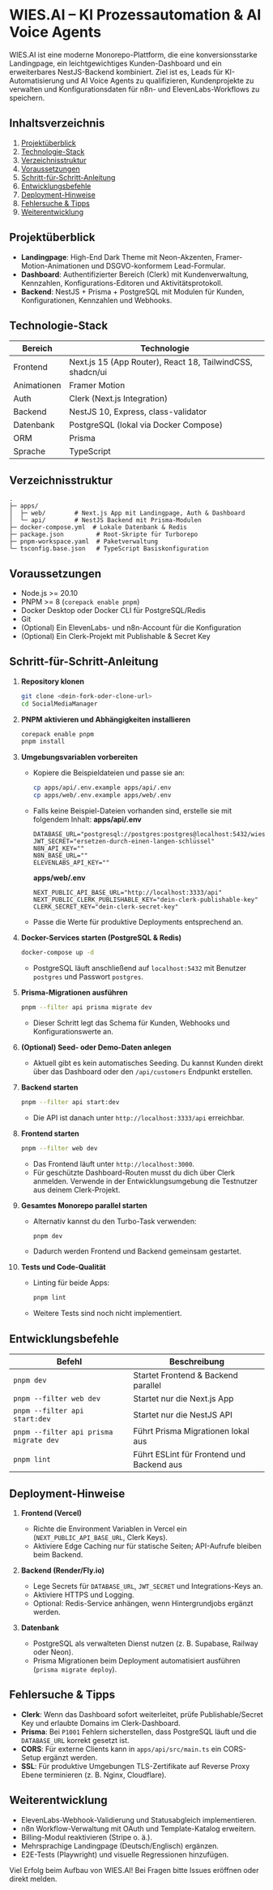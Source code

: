 # WIES.AI – KI Prozessautomation & AI Voice Agents

WIES.AI ist eine moderne Monorepo-Plattform, die eine konversionsstarke Landingpage,
ein leichtgewichtiges Kunden-Dashboard und ein erweiterbares NestJS-Backend
kombiniert. Ziel ist es, Leads für KI-Automatisierung und AI Voice Agents zu
qualifizieren, Kundenprojekte zu verwalten und Konfigurationsdaten für n8n- und
ElevenLabs-Workflows zu speichern.

## Inhaltsverzeichnis
1. [Projektüberblick](#projektüberblick)
2. [Technologie-Stack](#technologie-stack)
3. [Verzeichnisstruktur](#verzeichnisstruktur)
4. [Voraussetzungen](#voraussetzungen)
5. [Schritt-für-Schritt-Anleitung](#schritt-für-schritt-anleitung)
6. [Entwicklungsbefehle](#entwicklungsbefehle)
7. [Deployment-Hinweise](#deployment-hinweise)
8. [Fehlersuche & Tipps](#fehlersuche--tipps)
9. [Weiterentwicklung](#weiterentwicklung)

## Projektüberblick
- **Landingpage**: High-End Dark Theme mit Neon-Akzenten, Framer-Motion-Animationen und DSGVO-konformem Lead-Formular.
- **Dashboard**: Authentifizierter Bereich (Clerk) mit Kundenverwaltung, Kennzahlen, Konfigurations-Editoren und Aktivitätsprotokoll.
- **Backend**: NestJS + Prisma + PostgreSQL mit Modulen für Kunden, Konfigurationen, Kennzahlen und Webhooks.

## Technologie-Stack
| Bereich     | Technologie                                               |
|-------------|-----------------------------------------------------------|
| Frontend    | Next.js 15 (App Router), React 18, TailwindCSS, shadcn/ui |
| Animationen | Framer Motion                                             |
| Auth        | Clerk (Next.js Integration)                               |
| Backend     | NestJS 10, Express, class-validator                       |
| Datenbank   | PostgreSQL (lokal via Docker Compose)                     |
| ORM         | Prisma                                                    |
| Sprache     | TypeScript                                                |

## Verzeichnisstruktur
```
.
├─ apps/
│  ├─ web/        # Next.js App mit Landingpage, Auth & Dashboard
│  └─ api/        # NestJS Backend mit Prisma-Modulen
├─ docker-compose.yml  # Lokale Datenbank & Redis
├─ package.json         # Root-Skripte für Turborepo
├─ pnpm-workspace.yaml  # Paketverwaltung
└─ tsconfig.base.json   # TypeScript Basiskonfiguration
```

## Voraussetzungen
- Node.js >= 20.10
- PNPM >= 8 (`corepack enable pnpm`)
- Docker Desktop oder Docker CLI für PostgreSQL/Redis
- Git
- (Optional) Ein ElevenLabs- und n8n-Account für die Konfiguration
- (Optional) Ein Clerk-Projekt mit Publishable & Secret Key

## Schritt-für-Schritt-Anleitung
1. **Repository klonen**
   ```bash
   git clone <dein-fork-oder-clone-url>
   cd SocialMediaManager
   ```

2. **PNPM aktivieren und Abhängigkeiten installieren**
   ```bash
   corepack enable pnpm
   pnpm install
   ```

3. **Umgebungsvariablen vorbereiten**
   - Kopiere die Beispieldateien und passe sie an:
     ```bash
     cp apps/api/.env.example apps/api/.env
     cp apps/web/.env.example apps/web/.env
     ```
   - Falls keine Beispiel-Dateien vorhanden sind, erstelle sie mit folgendem Inhalt:
     **apps/api/.env**
     ```env
     DATABASE_URL="postgresql://postgres:postgres@localhost:5432/wiesai"
     JWT_SECRET="ersetzen-durch-einen-langen-schlüssel"
     N8N_API_KEY=""
     N8N_BASE_URL=""
     ELEVENLABS_API_KEY=""
     ```
     **apps/web/.env**
     ```env
     NEXT_PUBLIC_API_BASE_URL="http://localhost:3333/api"
     NEXT_PUBLIC_CLERK_PUBLISHABLE_KEY="dein-clerk-publishable-key"
     CLERK_SECRET_KEY="dein-clerk-secret-key"
     ```
   - Passe die Werte für produktive Deployments entsprechend an.

4. **Docker-Services starten (PostgreSQL & Redis)**
   ```bash
   docker-compose up -d
   ```
   - PostgreSQL läuft anschließend auf `localhost:5432` mit Benutzer `postgres` und Passwort `postgres`.

5. **Prisma-Migrationen ausführen**
   ```bash
   pnpm --filter api prisma migrate dev
   ```
   - Dieser Schritt legt das Schema für Kunden, Webhooks und Konfigurationswerte an.

6. **(Optional) Seed- oder Demo-Daten anlegen**
   - Aktuell gibt es kein automatisches Seeding. Du kannst Kunden direkt über das Dashboard oder den `/api/customers` Endpunkt erstellen.

7. **Backend starten**
   ```bash
   pnpm --filter api start:dev
   ```
   - Die API ist danach unter `http://localhost:3333/api` erreichbar.

8. **Frontend starten**
   ```bash
   pnpm --filter web dev
   ```
   - Das Frontend läuft unter `http://localhost:3000`.
   - Für geschützte Dashboard-Routen musst du dich über Clerk anmelden. Verwende in der Entwicklungsumgebung die Testnutzer aus deinem Clerk-Projekt.

9. **Gesamtes Monorepo parallel starten**
   - Alternativ kannst du den Turbo-Task verwenden:
     ```bash
     pnpm dev
     ```
   - Dadurch werden Frontend und Backend gemeinsam gestartet.

10. **Tests und Code-Qualität**
    - Linting für beide Apps:
      ```bash
      pnpm lint
      ```
    - Weitere Tests sind noch nicht implementiert.

## Entwicklungsbefehle
| Befehl                                  | Beschreibung                                              |
|-----------------------------------------|-----------------------------------------------------------|
| `pnpm dev`                              | Startet Frontend & Backend parallel                       |
| `pnpm --filter web dev`                 | Startet nur die Next.js App                               |
| `pnpm --filter api start:dev`           | Startet nur die NestJS API                                |
| `pnpm --filter api prisma migrate dev`  | Führt Prisma Migrationen lokal aus                        |
| `pnpm lint`                             | Führt ESLint für Frontend und Backend aus                 |

## Deployment-Hinweise
1. **Frontend (Vercel)**
   - Richte die Environment Variablen in Vercel ein (`NEXT_PUBLIC_API_BASE_URL`, Clerk Keys).
   - Aktiviere Edge Caching nur für statische Seiten; API-Aufrufe bleiben beim Backend.

2. **Backend (Render/Fly.io)**
   - Lege Secrets für `DATABASE_URL`, `JWT_SECRET` und Integrations-Keys an.
   - Aktiviere HTTPS und Logging.
   - Optional: Redis-Service anhängen, wenn Hintergrundjobs ergänzt werden.

3. **Datenbank**
   - PostgreSQL als verwalteten Dienst nutzen (z. B. Supabase, Railway oder Neon).
   - Prisma Migrationen beim Deployment automatisiert ausführen (`prisma migrate deploy`).

## Fehlersuche & Tipps
- **Clerk**: Wenn das Dashboard sofort weiterleitet, prüfe Publishable/Secret Key und erlaubte Domains im Clerk-Dashboard.
- **Prisma**: Bei `P1001` Fehlern sicherstellen, dass PostgreSQL läuft und die `DATABASE_URL` korrekt gesetzt ist.
- **CORS**: Für externe Clients kann in `apps/api/src/main.ts` ein CORS-Setup ergänzt werden.
- **SSL**: Für produktive Umgebungen TLS-Zertifikate auf Reverse Proxy Ebene terminieren (z. B. Nginx, Cloudflare).

## Weiterentwicklung
- ElevenLabs-Webhook-Validierung und Statusabgleich implementieren.
- n8n Workflow-Verwaltung mit OAuth und Template-Katalog erweitern.
- Billing-Modul reaktivieren (Stripe o. ä.).
- Mehrsprachige Landingpage (Deutsch/Englisch) ergänzen.
- E2E-Tests (Playwright) und visuelle Regressionen hinzufügen.

Viel Erfolg beim Aufbau von WIES.AI! Bei Fragen bitte Issues eröffnen oder direkt melden.
